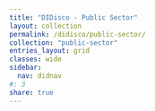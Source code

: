 ```yaml
---
title: "DIDisco - Public Sector"
layout: collection
permalink: /didisco/public-sector/
collection: "public-sector"
entries_layout: grid
classes: wide
sidebar:
  nav: didnav
#: 3
share: true
---
```

